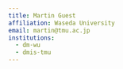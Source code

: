 ```yaml
---
title: Martin Guest
affiliation: Waseda University
email: martin@tmu.ac.jp
institutions:
  - dm-wu
  - dmis-tmu
---
```

